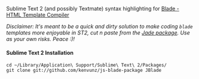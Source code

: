 Sublime Text 2 (and possibly Textmate) syntax highlighting for [Blade - HTML Template Compiler](https://github.com/bminer/node-blade)

_Disclaimer: It's meant to be a quick and dirty solution to make coding `blade` templates more enjoyable in ST2, cut n paste from the [Jade package](https://github.com/davidrios/jade-tmbundle). Use as your own risks. Peace :)!_

#### Sublime Text 2 Installation

```
cd ~/Library/Application\ Support/Sublime\ Text\ 2/Packages/
git clone git://github.com/kenvunz/js-blade-package JBlade
```